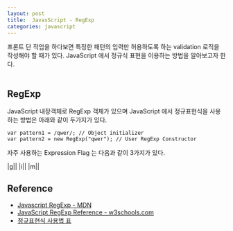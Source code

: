 ```yaml
---
layout: post
title:  JavasScript - RegExp
categories: javascript
---
```


프론트 단 작업을 하다보면 특정한 패턴의 입력만 허용하도록 하는 validation 로직을 작성해야 할 때가 있다. JavaScript 에서 정규식 표현을 이용하는 방법을 알아보고자 한다. <br><br>

<h2>RegExp</h2>
JavaScript 내장객체로 RegExp 객체가 있으며 JavaScript 에서 정규표현식을 사용하는 방법은 아래와 같이 두가지가 있다.

```javacript
var pattern1 = /qwer/; // Object initializer
var pattern2 = new RegExp("qwer"); // User RegExp Constructor 
```

자주 사용하는 Expression Flag 는 다음과 같이 3가지가 있다.

|g||
|i||
|m||


<h2>Reference</h2>

- [Javascript RegExp - MDN](https://developer.mozilla.org/en-US/docs/Web/JavaScript/Reference/Global_Objects/RegExp)
- [JavaScript RegExp Reference - w3schools.com](http://www.w3schools.com/jsref/jsref_obj_regexp.asp)
- [정규표현식 사용법 표](http://www.nextree.co.kr/p4327/)
